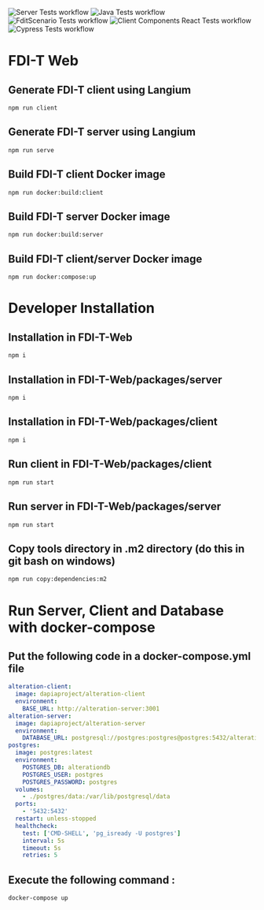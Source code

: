 ![Server Tests workflow](https://github.com/DApIA-Project/FDI-T-Web/actions/workflows/node.js.yml/badge.svg)
![Java Tests workflow](https://github.com/DApIA-Project/FDI-T-Web/actions/workflows/java.yml/badge.svg)
![FditScenario Tests workflow](https://github.com/DApIA-Project/FDI-T-Web/actions/workflows/fditscenario.yml/badge.svg)
![Client Components React Tests workflow](https://github.com/DApIA-Project/FDI-T-Web/actions/workflows/components.yml/badge.svg)
![Cypress Tests workflow](https://github.com/DApIA-Project/FDI-T-Web/actions/workflows/cypress.yml/badge.svg)

# FDI-T Web

## Generate FDI-T client using Langium

```shell
npm run client
```

## Generate FDI-T server using Langium

```shell
npm run serve
```

## Build FDI-T client Docker image

```shell
npm run docker:build:client
```

## Build FDI-T server Docker image

```shell
npm run docker:build:server
```

## Build FDI-T client/server Docker image

```shell
npm run docker:compose:up
```

# Developer Installation

## Installation in FDI-T-Web

```shell
npm i
```

## Installation in FDI-T-Web/packages/server

```shell
npm i
```

## Installation in FDI-T-Web/packages/client

```shell
npm i
```

## Run client in FDI-T-Web/packages/client

```shell
npm run start
```

## Run server in FDI-T-Web/packages/server

```shell
npm run start
```

## Copy tools directory in .m2 directory (do this in git bash on windows)

```shell
npm run copy:dependencies:m2
```

# Run Server, Client and Database with docker-compose

## Put the following code in a docker-compose.yml file

```yml
alteration-client:
  image: dapiaproject/alteration-client
  environment:
    BASE_URL: http://alteration-server:3001
alteration-server:
  image: dapiaproject/alteration-server
  environment:
    DATABASE_URL: postgresql://postgres:postgres@postgres:5432/alterationdb
postgres:
  image: postgres:latest
  environment:
    POSTGRES_DB: alterationdb
    POSTGRES_USER: postgres
    POSTGRES_PASSWORD: postgres
  volumes:
    - ./postgres/data:/var/lib/postgresql/data
  ports:
    - '5432:5432'
  restart: unless-stopped
  healthcheck:
    test: ['CMD-SHELL', 'pg_isready -U postgres']
    interval: 5s
    timeout: 5s
    retries: 5
```

## Execute the following command :

```shell
docker-compose up
```
